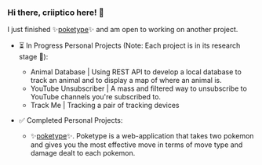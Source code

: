 ### Hi there, criiptico here! 👋

I just finished ✨[poketype](https://github.com/criiptico/poketype)✨ and am open to working on another project.

- ⏳ In Progress Personal Projects (Note: Each project is in its research stage 📑):
  + Animal Database | Using REST API to develop a local database to track an animal and to display a map of where an animal is.
  + YouTube Unsubscriber | A mass and filtered way to unsubscribe to YouTube channels you're subscribed to.
  + Track Me | Tracking a pair of tracking devices

- ✅ Completed Personal Projects:
  + ✨[poketype](https://github.com/criiptico/poketype)✨. Poketype is a web-application that takes two pokemon and gives you the most effective move in terms of move type and damage dealt to each pokemon.

<!--
**criiptico/criiptico** is a ✨ _special_ ✨ repository because its `README.md` (this file) appears on your GitHub profile.

Here are some ideas to get you started:

- 🔭 I’m currently working on ...
- 🌱 I’m currently learning ...
- 👯 I’m looking to collaborate on ...
- 🤔 I’m looking for help with ...
- 💬 Ask me about ...
- 📫 How to reach me: ...
- 😄 Pronouns: ...
- ⚡ Fun fact: ...
-->
